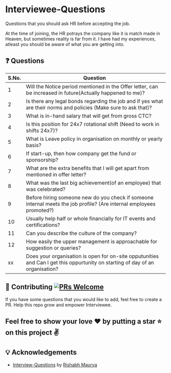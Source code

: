 ﻿# Interviewee-Questions
Questions that you should ask HR before accepting the job.

At the time of joining, the HR potrays the company like it is match made in Heaven, but sometimes reality is far from it. I have had my experiences, atleast you should be aware of what you are getting into.

## :question: Questions

| S.No. |Question |
|---|---|
| 1 | Will the Notice period mentioned in the Offer letter, can be increased in future(Actually happened to me)? |
| 2 | Is there any legal bonds regarding the job and if yes what are their norms and policies (Make sure to ask that)? |
| 3 | What is in-hand salary that will get from gross CTC? |
| 4 | Is this position for 24x7 rotational shift (Need to work in shifts 24x7)? |
| 5 | What is Leave policy in organisation on monthly or yearly basis? |
| 6 | If start-up, then how company get the fund or sponsorship? |
| 7 | What are the extra benefits that I will get apart from mentioned in offer letter? |
| 8 | What was the last big achievement(of an employee) that was celebrated? |
| 9 | Before hiring someone new do you check if someone internal meets the job profile? (Are internal employees promoted?)|
| 10 | Usually help half or whole financially for IT events and certifications?|
| 11 | Can you describe the culture of the company?|
| 12 | How easily the upper management is approachable for suggestion or queries?|
| xx | Does your organisation is open for on-site opputunities and Can I get this oppurtunity on starting of day of an organisation? |

## 🤝 Contributing [![PRs Welcome](https://img.shields.io/badge/PRs-welcome-brightgreen.svg?style=flat-square)](http://makeapullrequest.com) 

If you have some questions that you would like to add, feel free to create a PR. Help this repo grow and empower Interviewee.

## Feel free to show your love :heart: by putting a star :star: on this project :v: 

## :bulb: Acknowledgements

* [Interview-Questions](https://github.com/rishabh115/Interview-Questions) by [Rishabh Maurya](https://github.com/rishabh115)
